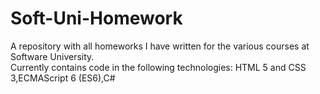 # Soft-Uni-Homework
A repository with all homeworks I have written for the various courses at Software University.<br> 
Currently contains code in the following technologies: HTML 5 and CSS 3,ECMAScript 6 (ES6),C#
